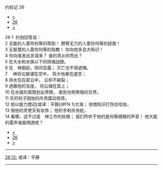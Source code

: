 ﻿





 约伯记 26




* [<](bible/JOB25.md)
* [26](bible/JOB.md)
* [>](bible/JOB27.md)



 
26 
1  约伯回答说：  
2 无能的人蒙你何等的帮助！ 膀臂无力的人蒙你何等的拯救！  
3 无智慧的人蒙你何等的指教！ 你向他多显大知识！  
4 你向谁发出言语来？ 谁的灵从你而出？  
5 在大水和水族以下的阴魂战兢。  
6 在　神面前，阴间显露； 灭亡也不得遮掩。  
7 　神将北极铺在空中， 将大地悬在虚空；  
8 将水包在密云中， 云却不破裂；  
9 遮蔽他的宝座， 将云铺在其上；  
10 在水面的周围划出界限， 直到光明黑暗的交界。  
11 天的柱子因他的斥责震动惊奇。  
12 他以能力搅动[或译：平静](#FN
1)大海； 他借知识打伤拉哈伯，  
13 借他的灵使天有妆饰； 他的手刺杀快蛇。  
14 看哪，这不过是　神工作的些微； 我们所听于他的是何等细微的声音！ 他大能的雷声谁能明透呢？ 
* [<](bible/JOB25.md)
* [26](bible/JOB.md)
* [>](bible/JOB27.md)





---


[26:12:](#V12)
或译：平静




---









